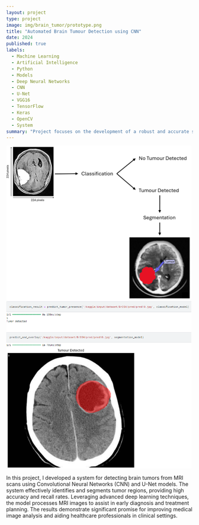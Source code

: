 ```yaml
---
layout: project
type: project
image: img/brain_tumor/prototype.png
title: "Automated Brain Tumour Detection using CNN"
date: 2024
published: true
labels:
  - Machine Learning
  - Artificial Intelligence
  - Python
  - Models
  - Deep Neural Networks
  - CNN
  - U-Net
  - VGG16
  - TensorFlow
  - Keras
  - OpenCV
  - System
summary: "Project focuses on the development of a robust and accurate system for detecting brain tumors from MRI scans using advanced deep learning techniques. The core of the project leverages Convolutional Neural Networks (CNN) and U-Net models to achieve high precision in tumor identification and segmentation."
---
```


<div class="text-center p-4">
  <img width="500px" src="../img/brain_tumor/model_integration_pipeline.png" class="img-thumbnail" >
  <img width="500px" src="../img/brain_tumor/prototype_results.png" class="img-thumbnail" >
</div>

In this project, I developed a system for detecting brain tumors from MRI scans using Convolutional Neural Networks (CNN) and U-Net models. The system effectively identifies and segments tumor regions, providing high accuracy and recall rates. Leveraging advanced deep learning techniques, the model processes MRI images to assist in early diagnosis and treatment planning. The results demonstrate significant promise for improving medical image analysis and aiding healthcare professionals in clinical settings.
